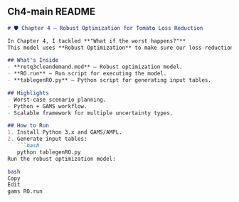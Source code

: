 ## **Ch4-main README**
```markdown
# 🛡 Chapter 4 – Robust Optimization for Tomato Loss Reduction

In Chapter 4, I tackled **"What if the worst happens?"**  
This model uses **Robust Optimization** to make sure our loss-reduction strategies still work under the toughest conditions.

## What's Inside
- **retq3cleandemand.mod** – Robust optimization model.
- **RO.run** – Run script for executing the model.
- **tablegenRO.py** – Python script for generating input tables.

## Highlights
- Worst-case scenario planning.
- Python + GAMS workflow.
- Scalable framework for multiple uncertainty types.

## How to Run
1. Install Python 3.x and GAMS/AMPL.
2. Generate input tables:
   ```bash
   python tablegenRO.py
Run the robust optimization model:

bash
Copy
Edit
gams RO.run
